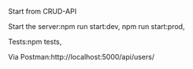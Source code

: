 Start from CRUD-API

Start the server:npm run start:dev,
                 npm run start:prod,

Tests:npm tests,

Via Postman:http://localhost:5000/api/users/
